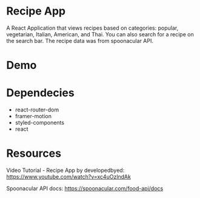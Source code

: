# Recipe App

A React Application that views recipes based on categories: popular, vegetarian, Italian, American, and Thai. You can also search for a recipe on the search bar. The recipe data was from spoonacular API. 

# Demo 


# Dependecies 
- react-router-dom
- framer-motion 
- styled-components 
- react 

# Resources 

Video Tutorial - Recipe App by developedbyed: https://www.youtube.com/watch?v=xc4uOzlndAk

Spoonacular API docs: https://spoonacular.com/food-api/docs